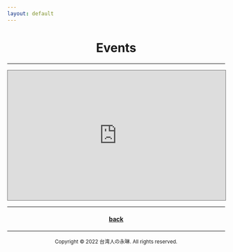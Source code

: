 ```yaml
---
layout: default
---
```


<center> <h1> Events </h1> </center>

---

<center>
<iframe src="https://calendar.google.com/calendar/embed?height=300&wkst=1&bgcolor=%234285F4&ctz=Asia%2FTaipei&showNav=1&showPrint=0&showTabs=1&showCalendars=0&showTz=1&title=%E5%8F%B0%E6%B9%BE%E4%BA%BA%E3%81%AE%E6%B0%B8%E7%90%B3%20Events&showTitle=0&showDate=1&mode=AGENDA&hl=zh_TW&src=MGRhcHZ2MXQybGRtNXNmYWJxMHZtczJqdjRAZ3JvdXAuY2FsZW5kYXIuZ29vZ2xlLmNvbQ&color=%230019aa" style="border:solid 1px #777" width="100%" height="300" frameborder="0" scrolling="no"></iframe>
</center>

---

<center><h4><a href="../">back</a></h4></center>

---

<center>
<p><small> Copyright © 2022 台湾人の永琳. All rights reserved. </small></p>
</center>
